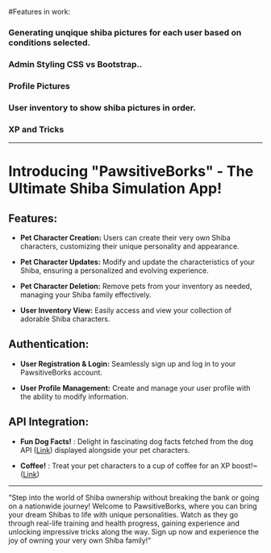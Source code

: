 
#Features in work:

### Generating unqique shiba pictures for each user based on conditions selected.
### Admin Styling CSS vs Bootstrap..
### Profile Pictures
### User inventory to show shiba pictures in order.
### XP and Tricks

------

# Introducing "PawsitiveBorks" - The Ultimate Shiba Simulation App!

## Features:

- **Pet Character Creation:** Users can create their very own Shiba characters, customizing their unique personality and appearance.

- **Pet Character Updates:** Modify and update the characteristics of your Shiba, ensuring a personalized and evolving experience.

- **Pet Character Deletion:** Remove pets from your inventory as needed, managing your Shiba family effectively.

- **User Inventory View:** Easily access and view your collection of adorable Shiba characters.

## Authentication:

- **User Registration & Login:** Seamlessly sign up and log in to your PawsitiveBorks account.

- **User Profile Management:** Create and manage your user profile with the ability to modify information.

## API Integration:

- **Fun Dog Facts!** : Delight in fascinating dog facts fetched from the dog API ([Link](https://kinduff.github.io/dog-api/)) displayed alongside your pet characters.

- **Coffee!** : Treat your pet characters to a cup of coffee for an XP boost!~([Link](https://coffee.alexflipnote.dev/))

---

"Step into the world of Shiba ownership without breaking the bank or going on a nationwide journey! Welcome to PawsitiveBorks, where you can bring your dream Shibas to life with unique personalities. Watch as they go through real-life training and health progress, gaining experience and unlocking impressive tricks along the way. Sign up now and experience the joy of owning your very own Shiba family!"
